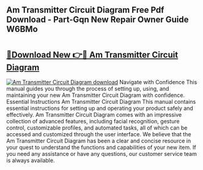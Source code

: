 ## Am Transmitter Circuit Diagram Free Pdf Download - Part-Gqn New Repair Owner Guide W6BMo

# <h2><a href="http://dfnzzpk.blite.top/?on=Am+Transmitter+Circuit+Diagram">🔗Download New 👉🔴 Am Transmitter Circuit Diagram</a></h2>

[![Am Transmitter Circuit Diagram download](https://i.imgur.com/lujVjoI.png)](http://dfnzzpk.blite.top/?on=Am+Transmitter+Circuit+Diagram)
Navigate with Confidence This manual guides you through the process of setting up, using, and maintaining your new Am Transmitter Circuit Diagram with confidence. Essential Instructions Am Transmitter Circuit Diagram This manual contains essential instructions for setting up and operating your product safely and effectively. Am Transmitter Circuit Diagram comes with an impressive collection of advanced features, including facial recognition, gesture control, customizable profiles, and automated tasks, all of which can be accessed and customized through the user interface. We believe that the Am Transmitter Circuit Diagram has been a clear and concise resource in your quest to understand the functions and capabilities of your new item. If you need any assistance or have any questions, our customer service team is always available.
